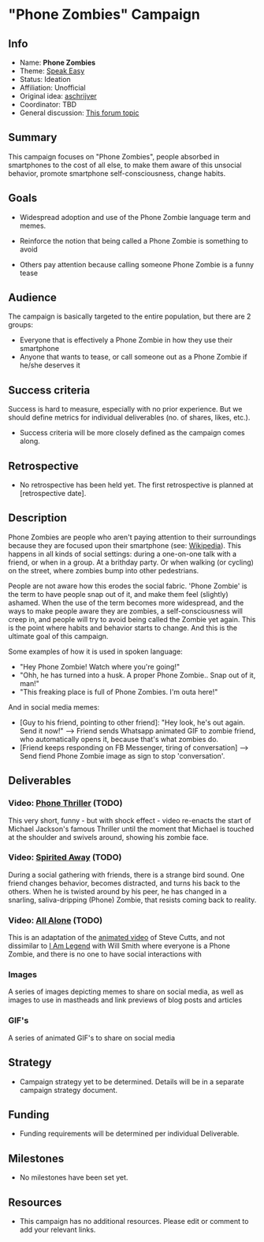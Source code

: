 # "Phone Zombies" Campaign

<!-- Please fill in the information below each header according to the instructions.

       - Do NOT remove section headers. Instead add the placeholder text if the section is not needed.
       - You can leave the comments. They can be helpful when editing the issue later on.
       - Replace brackets with appropriate information (unless part of a link), leaving formatting intact.
       - The non-comments texts below provide examples, unless they are placeholder text

    Note: You will not be wasting your time documenting all this. The information in this issue
          should be copied to the Campaign README.md after your feedback is incorporated.
-->

## Info 

<!-- Provide short name that reflects the gist of the campaign, used as working title.
      Also add the link to community forum topic that is used for general discussion. -->

- Name: **Phone Zombies**
- Theme: [Speak Easy](themes/speak-easy/README.md)
- Status: Ideation
- Affiliation: Unofficial
- Original idea: [aschrijver](https://community.humanetech.com/u/aschrijver/summary) 
- Coordinator: TBD
- General discussion: [This forum topic](https://community.humanetech.com/t/phone-zombies-campaign-anchoring-the-term-phone-zombies-in-common-language/2710)

## Summary 

<!-- Clear and concise explanation in 1-3 lines of text. -->

This campaign focuses on "Phone Zombies", people absorbed in smartphones to the cost of all else, to make them aware of this unsocial behavior, promote smartphone self-consciousness, change habits.

## Goals

<!-- Bullet list of the intended effects of the campaign, separated by empty lines. -->

- Widespread adoption and use of the Phone Zombie language term and memes.

- Reinforce the notion that being called a Phone Zombie is something to avoid

- Others pay attention because calling someone Phone Zombie is a funny tease

## Audience

<!-- The demographic audience the campaign is targeted to. -->

The campaign is basically targeted to the entire population, but there are 2 groups:

- Everyone that is effectively a Phone Zombie in how they use their smartphone
- Anyone that wants to tease, or call someone out as a Phone Zombie if he/she deserves it

## Success criteria

<!-- (optional) Bullet list detailing how success is measured. -->

Success is hard to measure, especially with no prior experience. But we should define metrics for individual deliverables (no. of shares, likes, etc.).

- Success criteria will be more closely defined as the campaign comes along.

## Retrospective

<!-- (optional) Analysis of results after campaign has ended, to see if success criteria were met, and to learn lessons for future campaigns. Use the placeholder text is no retrospective was held yet. Add a date indicator if possible (e.g. 'after 3 months', '24-11-2018'). -->

- No retrospective has been held yet. The first retrospective is planned at [retrospective date].

## Description

<!-- A longer, more elaborate description (one or more paragraphs of text) -->

Phone Zombies are people who aren't paying attention to their surroundings because they are focused upon their smartphone (see: [Wikipedia](https://en.wikipedia.org/wiki/Smartphone_zombie)). This happens in all kinds of social settings: during a one-on-one talk with a friend, or when in a group. At a brithday party. Or when walking (or cycling) on the street, where zombies bump into other pedestrians.

People are not aware how this erodes the social fabric. 'Phone Zombie' is the term to have people snap out of it, and make them feel (slightly) ashamed. When the use of the term becomes more widespread, and the ways to make people aware they are zombies, a self-consciousness will creep in, and people will try to avoid being called the Zombie yet again. This is the point where habits and behavior starts to change. And this is the ultimate goal of this campaign.

Some examples of how it is used in spoken language:

- "Hey Phone Zombie! Watch where you're going!"
- "Ohh, he has turned into a husk. A proper Phone Zombie.. Snap out of it, man!"
- "This freaking place is full of Phone Zombies. I'm outa here!"

And in social media memes:

- [Guy to his friend, pointing to other friend]: "Hey look, he's out again. Send it now!" --> Friend sends Whatsapp animated GIF to zombie friend, who automatically opens it, because that's what zombies do.
- [Friend keeps responding on FB Messenger, tiring of conversation] --> Send fiend Phone Zombie image as sign to stop 'conversation'.

## Deliverables

<!-- Sub-headers with the planned deliverables and their summaries. Update this later to reflect changes.  The second sub-header gives an example. -->

### Video: [Phone Thriller](deliverable-url) (TODO) 

This very short, funny - but with shock effect - video re-enacts the start of Michael Jackson's famous Thriller until the moment that Michael is touched at the shoulder and swivels around, showing his zombie face.

### Video: [Spirited Away](deliverable2-url) (TODO)

During a social gathering with friends, there is a strange bird sound. One friend changes behavior, becomes distracted, and turns his back to the others. When he is twisted around by his peer, he has changed in a snarling, saliva-dripping (Phone) Zombie, that resists coming back to reality.

### Video: [All Alone](deliverable3-url) (TODO)

This is an adaptation of the [animated video](https://www.youtube.com/watch?v=15nR7nhFRZE) of Steve Cutts, and not dissimilar to [I Am Legend](https://en.wikipedia.org/wiki/I_Am_Legend_(film)) with Will Smith where everyone is a Phone Zombie, and there is no one to have social interactions with

### Images

A series of images depicting memes to share on social media, as well as images to use in mastheads and link previews of blog posts and articles

### GIF's

A series of animated GIF's to share on social media

## Strategy

<!-- Outline the (draft) strategy required to attain the success criteria (one or more paragraphs of text, use formatting - like lists - where appropriate). Use this placeholder text if this section is not needed:

- This campaign does not require a strategy. Strategy is defined on the Theme, or in Deliverables.
 -->

- Campaign strategy yet to be determined. Details will be in a separate campaign strategy document.

## Funding

<!-- (optional) Financial requirements, required budget, ways to obtain funds (keep it short, couple of paragraphs, some bullets). If necessary link to separate detailed funding document. Use the placeholder text if no funding is required. -->

- Funding requirements will be determined per individual Deliverable. 

## Milestones

<!-- (optional) Bullet list of past and future milestones for the campaign. Or placeholder bullet "No milestones have been defined." -->

- No milestones have been set yet.

## Resources

<!-- (optional) Links to relevant folders, files and external information, or leave the placeholder text. -->

- This campaign has no additional resources. Please edit or comment to add your relevant links.
